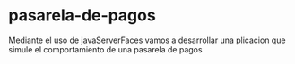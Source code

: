 # pasarela-de-pagos

Mediante el uso de javaServerFaces vamos a desarrollar una plicacion que simule el comportamiento de una pasarela de pagos